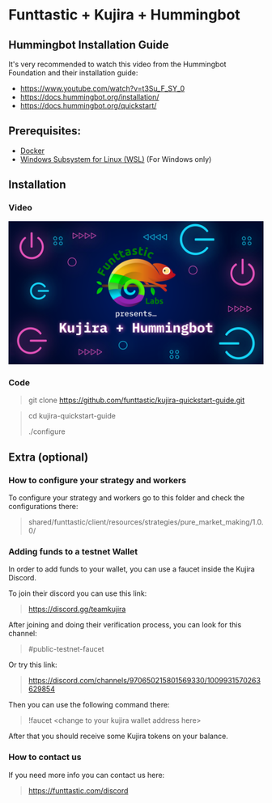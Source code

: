 # Funttastic + Kujira + Hummingbot

## Hummingbot Installation Guide
It's very recommended to watch this video from the Hummingbot Foundation and their installation guide:
- https://www.youtube.com/watch?v=t3Su_F_SY_0
- https://docs.hummingbot.org/installation/
- https://docs.hummingbot.org/quickstart/

## Prerequisites:
- [Docker](https://docs.docker.com/engine/install/)
- [Windows Subsystem for Linux (WSL)](https://learn.microsoft.com/en-us/windows/wsl/install) (For Windows only)

## Installation

### Video
[![Video tutorial](resources/images/Funttastic_Kujira__Hummingbot.png)](http://www.youtube.com/watch?v=t3Su_F_SY_0 "Video tutorial")

### Code

> git clone https://github.com/funttastic/kujira-quickstart-guide.git

> cd kujira-quickstart-guide
>
> ./configure

## Extra (optional)

### How to configure your strategy and workers

To configure your strategy and workers go to this folder and check the configurations there:

> shared/funttastic/client/resources/strategies/pure_market_making/1.0.0/

### Adding funds to a testnet Wallet

In order to add funds to your wallet, you can use a faucet inside the Kujira Discord.

To join their discord you can use this link:

> https://discord.gg/teamkujira

After joining and doing their verification process, you can look for this channel:

> #public-testnet-faucet

Or try this link:

> https://discord.com/channels/970650215801569330/1009931570263629854

Then you can use the following command there:

> !faucet &lt;change to your kujira wallet address here&gt;

After that you should receive some Kujira tokens on your balance.

### How to contact us
If you need more info you can contact us here:

> https://funttastic.com/discord